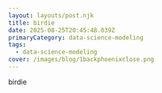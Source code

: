 ```yaml
---
layout: layouts/post.njk
title: birdie
date: 2025-08-25T20:45:48.039Z
primaryCategory: data-science-modeling
tags:
  - data-science-modeling
cover: /images/blog/1backphoenixclose.png
---
```

b﻿irdie